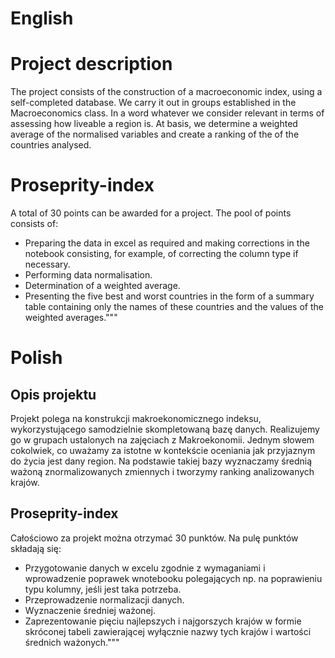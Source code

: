 # English
# Project description
The project consists of the construction of a macroeconomic index, using a self-completed
database. We carry it out in groups established in the Macroeconomics class. In a word
whatever we consider relevant in terms of assessing how liveable a region is. At
basis, we determine a weighted average of the normalised variables and create a ranking of the
of the countries analysed.

# Proseprity-index
A total of 30 points can be awarded for a project. The pool of points consists of:
- Preparing the data in excel as required and making corrections in the notebook consisting, for example, of correcting the column type if necessary.
- Performing data normalisation.
- Determination of a weighted average.
- Presenting the five best and worst countries in the form of a summary table containing only the names of these countries and the values of the weighted averages."""

# Polish
## Opis projektu
Projekt polega na konstrukcji makroekonomicznego indeksu, wykorzystującego samodzielnie skompletowaną
bazę danych. Realizujemy go w grupach ustalonych na zajęciach z Makroekonomii. Jednym słowem
cokolwiek, co uważamy za istotne w kontekście oceniania jak przyjaznym do życia jest dany region. Na
podstawie takiej bazy wyznaczamy średnią ważoną znormalizowanych zmiennych i tworzymy ranking
analizowanych krajów.

## Proseprity-index 
Całościowo za projekt można otrzymać 30 punktów. Na pulę punktów składają się:
- Przygotowanie danych w excelu zgodnie z wymaganiami i wprowadzenie poprawek wnotebooku polegających np. na poprawieniu typu kolumny, jeśli jest taka potrzeba.
- Przeprowadzenie normalizacji danych.
- Wyznaczenie średniej ważonej.
- Zaprezentowanie pięciu najlepszych i najgorszych krajów w formie skróconej tabeli zawierającej wyłącznie nazwy tych krajów i wartości średnich ważonych."""
